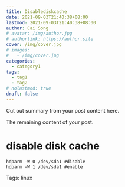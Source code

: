 ```yaml
---
title: Disablediskcache
date: 2021-09-03T21:40:38+08:00
lastmod: 2021-09-03T21:40:38+08:00
author: Cai Song
# avatar: /img/author.jpg
# authorlink: https://author.site
cover: /img/cover.jpg
# images:
#   - /img/cover.jpg
categories:
  - category1
tags:
  - tag1
  - tag2
# nolastmod: true
draft: false
---
```


Cut out summary from your post content here.

<!--more-->

The remaining content of your post.
# disable disk cache
```shell
hdparm -W 0 /dev/sda1 #disable
hdparm -W 1 /dev/sda1 #enable
```


Tags:
  linux
